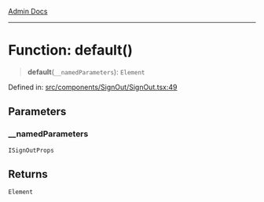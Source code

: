 [Admin Docs](/)

---

# Function: default()

> **default**(`__namedParameters`): `Element`

Defined in: [src/components/SignOut/SignOut.tsx:49](https://github.com/PalisadoesFoundation/talawa-admin/blob/main/src/components/SignOut/SignOut.tsx#L49)

## Parameters

### \_\_namedParameters

`ISignOutProps`

## Returns

`Element`
